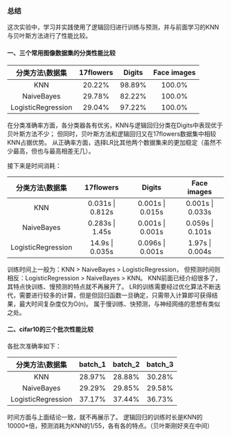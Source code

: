 ### 总结

这次实验中，学习并实践使用了逻辑回归进行训练与预测，并与前面学习的KNN与贝叶斯方法进行了性能比较。

#### 一、三个常用图像数据集的分类性能比较

| 分类方法\数据集 | 17flowers | Digits | Face images |
| :-------------: | :-------: | :----: | :---------: |
|       KNN       |  20.22%   | 98.89% |   100.0%    |
|   NaiveBayes    |  29.78%   | 82.22% |   100.0%    |
|LogisticRegression|  29.04%  | 97.22% |   100.0%    |

在分类准确率方面，各分类器各有优劣，KNN与逻辑回归分类在Digits中表现优于贝叶斯方法不少；
但同时，贝叶斯方法和逻辑回归又在17flowers数据集中相较KNN占据优势。
从正确率方面，选择LR比其他两个数据集来的更加稳定（虽然不少最高，但也与最高相差无几）。

接下来是时间消耗：

| 分类方法\数据集 | 17flowers | Digits | Face images |
| :-------------: | :-------: | :----: | :---------: |
|       KNN       |  0.031s \| 0.812s  | 0.001s \| 0.015s |  0.001s \| 0.033s  |
|   NaiveBayes    |  0.283s \| 1.45s  | 0.001s \| 0.001s |   0.059s \| 0.101s   |
|LogisticRegression|  14.9s \| 0.035s  | 0.096s \| 0.001s |   1.97s \| 0.004s   |

训练时间上一般为：KNN > NaiveBayes > LogisticRegression，
但预测时间则相反：LogisticRegression > NaiveBayes > KNN。
KNN前面已经介绍很多了，其特点快训练、慢预测的特点就不再展开了。
LR的训练需要经过优化算法不断迭代，需要进行较多的计算，但是但回归函数一旦确定，只需带入计算即可获得结果，最大时间复杂度仅为O(n)。
属于慢训练、快预测，与神经网络的思想有类似之处。

#### 二、cifar10的三个批次性能比较

各批次准确率如下：

| 分类方法\数据集 | batch_1   | batch_2| batch_3     |
| :-------------: | :-------: | :----: | :---------: |
|       KNN       |  28.97%   | 28.88% |   30.28%    |
|   NaiveBayes    |  29.29%   | 29.85% |   29.58%    |
|LogisticRegression|  37.17%  | 37.44% |   36.73%    |

时间方面与上面结论一致，就不再展示了。
逻辑回归的训练时长是KNN的10000+倍，预测消耗为KNN的1/55，各有各的特点。（贝叶斯刚好夹在中间）
